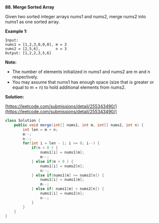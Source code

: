 **88. Merge Sorted Array**

Given two sorted integer arrays nums1 and nums2, merge nums2 into nums1 as one sorted array.

**Example 1:**
```
Input:
nums1 = [1,2,3,0,0,0], m = 3
nums2 = [2,5,6],       n = 3
Output: [1,2,2,3,5,6]
```
**Note:**

* The number of elements initialized in nums1 and nums2 are m and n respectively.
* You may assume that nums1 has enough space (size that is greater or equal to m + n) to hold additional elements from nums2.

**Solution:**

[https://leetcode.com/submissions/detail/255343490/](https://leetcode.com/submissions/detail/255343490/)
```java
class Solution {
    public void merge(int[] nums1, int m, int[] nums2, int n) {
        int len = m + n;
        m--;
        n--;
        for(int i = len - 1; i >= 0; i--) {
            if(n < 0 ) {
                nums1[i] = nums1[m];
                m--;
            } else if(m < 0 ) {
                nums1[i] = nums2[n];
                n--;
            } else if(nums1[m] >= nums2[n]) {
                nums1[i] = nums1[m];
                m--;
            } else if( nums1[m] < nums2[n]) {
                nums1[i] = nums2[n];
                n--;
            }             
        }
    }    
}
```